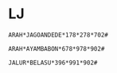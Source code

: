 # LJ

```
ARAH*JAGOANDEDE*178*278*702#
```

```
ARAH*AYAMBABON*678*978*902#
```

```
JALUR*BELASU*396*991*902#
```
